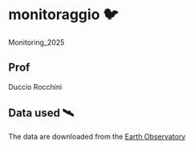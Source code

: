 # monitoraggio 🐦
Monitoring_2025

## Prof
Duccio Rocchini

## Data used 🛰️
The data are downloaded from the [Earth Observatory](https://earthobservatory.nasa.gov/)
